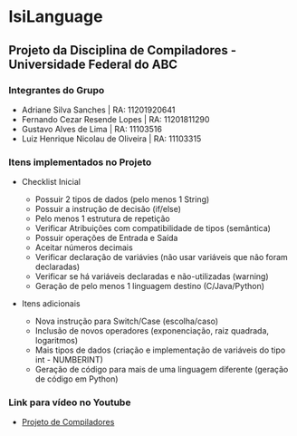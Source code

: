 # IsiLanguage

## Projeto da Disciplina de Compiladores - Universidade Federal do ABC

### Integrantes do Grupo
- Adriane Silva Sanches             |   RA: 11201920641
- Fernando Cezar Resende Lopes      |   RA: 11201811290 
- Gustavo Alves de Lima             |   RA: 11103516
- Luiz Henrique Nicolau de Oliveira |   RA: 11103315

### Itens implementados no Projeto
- Checklist Inicial
    - Possuir 2 tipos de dados (pelo menos 1 String) 	
    - Possuir a instrução de decisão (if/else)	
    - Pelo menos 1 estrutura de repetição	
    - Verificar Atribuições com compatibilidade de tipos (semântica) 	
    - Possuir operações de Entrada e Saída	
    - Aceitar números decimais 	
    - Verificar declaração de variávies (não usar variáveis que não foram declaradas)	
    - Verificar se há variáveis declaradas e não-utilizadas (warning)	
    - Geração de pelo menos 1 linguagem destino (C/Java/Python)

- Itens adicionais
    - Nova instrução para Switch/Case (escolha/caso)
    - Inclusão de novos operadores (exponenciação, raiz quadrada, logaritmos)
    - Mais tipos de dados (criação e implementação de variáveis do tipo int - NUMBERINT)
    - Geração de código para mais de uma linguagem diferente (geração de código em Python)

### Link para vídeo no Youtube
- [Projeto de Compiladores](https://www.youtube.com/)
